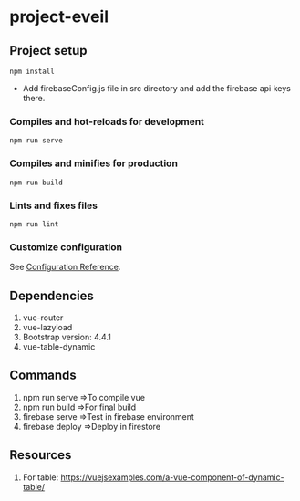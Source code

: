 # project-eveil

## Project setup
```
npm install
```
* Add firebaseConfig.js file in src directory and add the firebase api keys there.

### Compiles and hot-reloads for development
```
npm run serve
```

### Compiles and minifies for production
```
npm run build
```

### Lints and fixes files
```
npm run lint
```

### Customize configuration
See [Configuration Reference](https://cli.vuejs.org/config/).

## Dependencies
1. vue-router
2. vue-lazyload
3. Bootstrap version: 4.4.1
4. vue-table-dynamic

## Commands
1. npm run serve    =>To compile vue
2. npm run build    =>For final build
3. firebase serve   =>Test in firebase environment
4. firebase deploy  =>Deploy in firestore


## Resources
1. For table: https://vuejsexamples.com/a-vue-component-of-dynamic-table/
